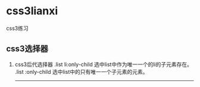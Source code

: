 # css3lianxi
css3练习

## css3选择器

1.  css3后代选择器
	.list li:only-child
	选中list中作为唯一一个的li的子元素存在。
	.list :only-child
	选中list中的只有唯一一个子元素的元素。

	--------------------------------------------

	